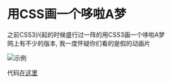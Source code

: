 # 用CSS画一个哆啦A梦

之前CSS3兴起的时候盛行过一阵的用CSS3画一个哆啦A梦  
网上有不少的版本,  我一度怀疑你们看的是假的动画片  

![示例](https://raw.githubusercontent.com/mactanxin/xin-vue-blog/master/src/statics/images/doraemon.png "")

代码[在这里](https://github.com/mactanxin/xin-vue-blog/blob/master/src/statics/data/doraemon.html)